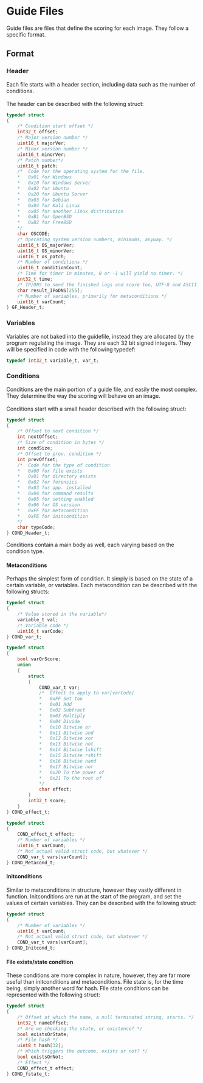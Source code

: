 # Guide Files

Guide files are files that define the scoring for each image. They follow a specific format.

## Format

### Header

Each file starts with a header section, including data such as the number of conditions. \
\
The header can be described with the following struct:
```C
typedef struct
{
    /* Condition start offset */
    int32_t offset;
    /* Major version number */
    uint16_t majorVer;
    /* Minor version number */
    uint16_t minorVer;
    /* Patch number*/
    uint16_t patch;
    /*  Code for the operating system for the file.
    *   0x01 for Windows
    *   0x10 for Windows Server
    *   0x02 for Ubuntu
    *   0x20 for Ubuntu Server
    *   0x03 for Debian
    *   0x04 for Kali Linux
    *   ox05 for another Linux distribution
    *   0xB1 for OpenBSD
    *   0xB2 for FreeBSD
    */
    char OSCODE;
    /* Operating system version numbers, minimums, anyway. */
    uint16_t OS_majorVer;
    uint16_t OS_minorVer;
    uint16_t os_patch;
    /* Number of conditions */
    uint16_t conditionCount;
    /* Time for timer in minutes, 0 or -1 will yield no timer. */
    int32_t time;
    /* IP/DNS to send the finished logs and score too, UTF-8 and ASCII only */
    char result_IPoDNS[255];
    /* Number of variables, primarily for metaconditions */
    uint16_t varCount;
} GF_Header_t;
```

### Variables

Variables are not baked into the guidefile, instead they are allocated by the program regulating the image. They are each 32 bit signed integers. They will be specified in code with the following typedef:
```C
typedef int32_t variable_t, var_t;
```

### Conditions

Conditions are the main portion of a guide file, and easily the most complex. They determine the way the scoring will behave on an image. \
 \
Conditions start with a small header described with the following struct:
```C
typedef struct
{
    /* Offset to next condition */
    int nextOffset;
    /* Size of condition in bytes */
    int condSize;
    /* Offset to prev. condition */
    int prevOffset;
    /*  Code for the type of condition
    *   0x00 for file exists
    *   0x01 for directory exists
    *   0x02 for forensics
    *   0x03 for app. installed
    *   0x04 for command results
    *   0x05 for setting enabled
    *   0x06 for OS version
    *   0xFF for metacondition
    *   0xFE for initcondition
    */
    char typeCode;
} COND_Header_t;
```
Conditions contain a main body as well, each varying based on the condition type.

#### Metaconditions

Perhaps the simplest form of condition. It simply is based on the state of a certain variable, or variables. Each metacondition can be described with the following structs:
```C
typedef struct
{
    /* Value stored in the variable*/
    variable_t val;
    /* Variable code */
    uint16_t varCode;
} COND_var_t;

typedef struct
{
    bool varOrScore;
    union
    {
        struct
        {
            COND_var_t var;
            /*  Effect to apply to var[varCode]
            *   0xFF Set too
            *   0x01 Add
            *   0x02 Subtract
            *   0x03 Multiply
            *   0x04 Divide
            *   0x10 Bitwise or
            *   0x11 Bitwise and
            *   0x12 Bitwise xor
            *   0x13 Bitwise not
            *   0x14 Bitwise lshift
            *   0x15 Bitwise rshift
            *   0x16 Bitwise nand
            *   0x17 Bitwise nor
            *   0x20 To the power of
            *   0x21 To the root of
            */
            char effect;
        }
        int32_t score;
    }
} COND_effect_t;

typedef struct
{
    COND_effect_t effect;
    /* Number of variables */
    uint16_t varCount;
    /* Not actual valid struct code, but whatever */
    COND_var_t vars[varCount];
} COND_Metacond_t;
```

#### Initconditions

Similar to metaconditions in structure, however they vastly different in function. Initconditions are run at the start of the program, and set the values of certain variables. They can be described with the following struct:

```C
typedef struct
{
    /* Number of variables */
    uint16_t varCount;
    /* Not actual valid struct code, but whatever */
    COND_var_t vars[varCount];
} COND_Initcond_t;
```

#### File exists/state condition

These conditions are more complex in nature, however, they are far more useful than initconditions and metaconditions. File state is, for the time being, simply another word for hash. File state conditions can be represented with the following struct:
```C
typedef struct
{
    /* Offset at which the name, a null terminated string, starts. */
    int32_t nameOffset;
    /* Are we checking the state, or existence? */
    bool existsOrState;
    /* File hash */
    uint8_t hash[32];
    /* Which triggers the outcome, exists or not? */
    bool existsOrNot;
    /* Effect */
    COND_effect_t effect;
} COND_fstate_t;
```